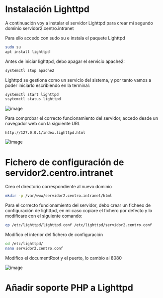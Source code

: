 
# Instalación Lighttpd

A continuación voy a instalar el servidor Lighttpd para crear mi segundo dominio servidor2.centro.intranet

Para ello accedo con sudo su e instala el paquete Lighttpd

```bash
sudo su
apt install lighttpd
```

Antes de iniciar lighttpd, debo apagar el servicio apache2:

```bash
systemctl stop apache2
```

Lighttpd se gestiona como un servicio del sistema, y por tanto vamos a poder iniciarlo escribiendo en la terminal:

```bash
systemctl start lighttpd
ssytemctl status lighttpd
```

![image](https://user-images.githubusercontent.com/91189372/205490968-0df7cfe2-6502-49b2-a521-10aad49636f2.png)

Para comprobar el correcto funcionamiento del servidor, accedo desde un navegador web con la siguiente URL

```
http://127.0.0.1/index.lighttpd.html
```

![image](https://user-images.githubusercontent.com/91189372/205491658-d1fe30f2-dd10-4bdc-96c3-c5465288d718.png)

# Fichero de configuración de servidor2.centro.intranet

Creo el directorio correspondiente al nuevo dominio

```bash
mkdir -p /var/www/servidor2.centro.intranet/html
```

Para el correcto funcionamiento del servidor, debo  crear un ficheeo de configuración de lighttpd, en mi caso copiare el fichero por defecto y lo modificare con el siguiente comando:

```bash
cp /etc/lighttpd/lighttpd.conf /etc/lighttpd/servidor2.centro.conf
```

Modifico el interior del fichero de configuración

```bash
cd /etc/lighttpd/
nano servidor2.centro.conf
```

Modifico el documentRoot y el puerto, lo cambio al 8080

![image](https://user-images.githubusercontent.com/91189372/205492505-9df3f9ef-ff19-431e-b52f-826426144d3b.png)


# Añadir soporte PHP a Lighttpd

